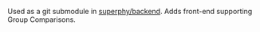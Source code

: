 Used as a git submodule in [superphy/backend](https://github.com/superphy/backend).
Adds front-end supporting Group Comparisons.
